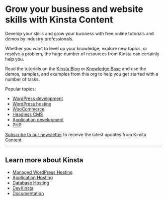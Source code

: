 # Grow your business and website skills with Kinsta Content

Develop your skills and grow your business with free online tutorials and demos by industry professionals.

Whether you want to level up your knowledge, explore new topics, or resolve a problem, the huge number of resources from Kinsta can certainly help you.

Read the tutorials on the [Kinsta Blog](https://kinsta.com/blog/) or [Knowledge Base](https://kinsta.com/knowledgebase/) and use the demos, samples, and examples from this org to help you get started with a number of tasks.

Popular topics:

- [WordPress development](https://kinsta.com/topic/wordpress-development/)
- [WordPress hosting](https://kinsta.com/topic/wordpress-hosting/)
- [WooCommerce](https://kinsta.com/topic/woocommerce/)
- [Headless CMS](https://kinsta.com/topic/headless-cms/)
- [Application development](https://kinsta.com/application-development/)
- [PHP](https://kinsta.com/php/)

[Subscribe to our newsletter](https://kinsta.com/wordpress-newsletter/) to receive the latest updates from Kinsta Content.

---

## Learn more about Kinsta

- [Managed WordPress Hosting](https://kinsta.com/wordpress-hosting/)
- [Application Hosting](https://kinsta.com/application-hosting/)
- [Database Hosting](https://kinsta.com/database-hosting/)
- [DevKinsta](https://kinsta.com/devkinsta/)
- [Documentation](https://kinsta.com/docs/)
